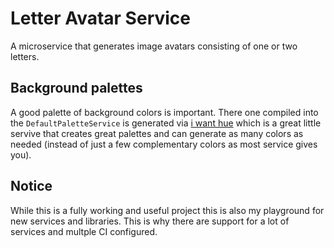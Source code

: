 # Letter Avatar Service

A microservice that generates image avatars consisting of one or two letters.

## Background palettes

A good palette of background colors is important. There one compiled into the
`DefaultPaletteService` is generated via [i want hue](http://tools.medialab.sciences-po.fr/iwanthue/)
which is a great little servive that creates great palettes and can generate
as many colors as needed (instead of just a few complementary colors as most
service gives you).

## Notice

While this is a fully working and useful project this is also my playground for new
services and libraries. This is why there are support for a lot of services and multple
CI configured.
